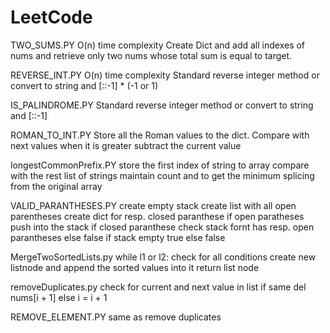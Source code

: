 # LeetCode

TWO_SUMS.PY
	O(n) time complexity
	Create Dict and add all indexes of nums and retrieve only two nums whose total sum is equal to target.


REVERSE_INT.PY
    O(n) time complexity
    Standard reverse integer method or convert to string and [::-1] * (-1 or 1)

 	
IS_PALINDROME.PY
    Standard reverse integer method or convert to string and [::-1]


ROMAN_TO_INT.PY
    Store all the Roman values to the dict.
    Compare with next values when it is greater subtract the current value


longestCommonPrefix.PY
    store the first index of string to array
    compare with the rest list of strings
    maintain count and to get the minimum splicing from the original array


VALID_PARANTHESES.PY
    create empty stack
    create list with all open parentheses
    create dict for resp. closed paranthese
    if open paratheses push into the stack
    if closed paranthese check stack fornt has resp. open parantheses else false
    if stack empty true else false


MergeTwoSortedLists.py
    while l1 or l2: check for all conditions
    create new listnode and append the sorted values into it
    return list node


removeDuplicates.py
    check for current and next value in list if same del nums[i + 1] else i = i + 1

REMOVE_ELEMENT.PY
    same as remove duplicates